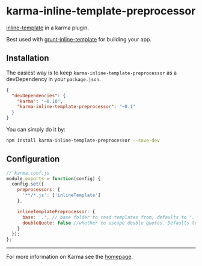 # karma-inline-template-preprocessor

[inline-template](http://github.com/ajoslin/inline-template) in a karma plugin. 

Best used with [grunt-inline-template](http://github.com/ajoslin/grunt-inline-template) for building your app.

## Installation

The easiest way is to keep `karma-inline-template-preprocessor` as a devDependency in your `package.json`.
```json
{
  "devDependencies": {
    "karma": "~0.10",
    "karma-inline-template-preprocessor": "~0.1"
  }
}
```

You can simply do it by:
```bash
npm install karma-inline-template-preprocessor --save-dev
```

## Configuration
```js
// karma.conf.js
module.exports = function(config) {
  config.set({
    preprocessors: {
      '**/*.js': ['inlineTemplate']
    },

    inlineTemplatePreprocessor: {
      base: '.', // base folder to read templates from, defaults to '.'
      doubleQuote: false //whether to escape double quotes. Defaults to escaping single quotes.
    }
  });
};
```

----

For more information on Karma see the [homepage].

[homepage]: http://karma-runner.github.com
